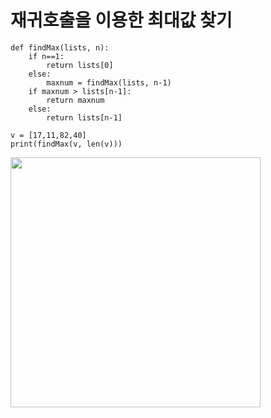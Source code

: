 # 재귀호출을 이용한 최대값 찾기

```
def findMax(lists, n):
    if n==1:
        return lists[0]
    else:
        maxnum = findMax(lists, n-1)
    if maxnum > lists[n-1]:
        return maxnum
    else:
        return lists[n-1]

v = [17,11,82,40]
print(findMax(v, len(v)))
```

<img width='400px' src="https://user-images.githubusercontent.com/57563053/104853825-b7bafd80-5946-11eb-99d9-0f255e88dbaf.gif">
